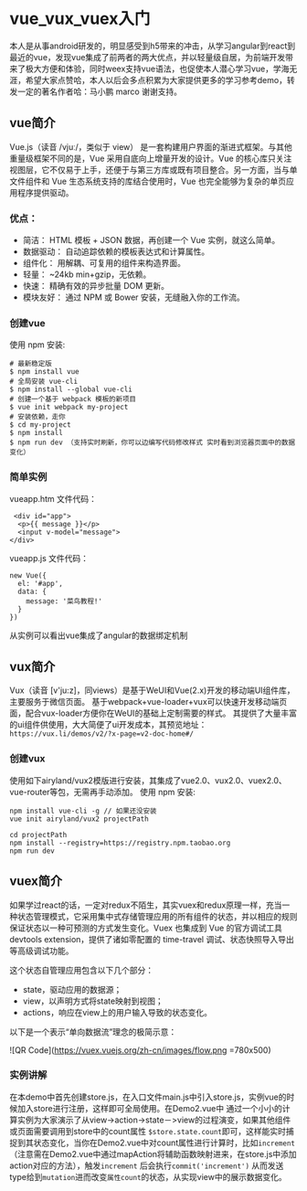 # vue_vux_vuex入门
本人是从事android研发的，明显感受到h5带来的冲击，从学习angular到react到最近的vue，发现vue集成了前两者的两大优点，并以轻量级自居，为前端开发带来了极大方便和体验，同时weex支持vue语法，也促使本人潜心学习vue，学海无涯，希望大家点赞哈，本人以后会多点积累为大家提供更多的学习参考demo，转发一定的著名作者哈：马小鹏 marco 谢谢支持。
## vue简介
Vue.js（读音 /vjuː/，类似于 view） 是一套构建用户界面的渐进式框架。与其他重量级框架不同的是，Vue 采用自底向上增量开发的设计。Vue 的核心库只关注视图层，它不仅易于上手，还便于与第三方库或既有项目整合。另一方面，当与单文件组件和 Vue 生态系统支持的库结合使用时，Vue 也完全能够为复杂的单页应用程序提供驱动。
### 优点：
* 简洁： HTML 模板 + JSON 数据，再创建一个 Vue 实例，就这么简单。
* 数据驱动： 自动追踪依赖的模板表达式和计算属性。
* 组件化： 用解耦、可复用的组件来构造界面。
* 轻量： ~24kb min+gzip，无依赖。
* 快速： 精确有效的异步批量 DOM 更新。
* 模块友好： 通过 NPM 或 Bower 安装，无缝融入你的工作流。

### 创建vue
使用 npm 安装:

```
# 最新稳定版
$ npm install vue
# 全局安装 vue-cli
$ npm install --global vue-cli
# 创建一个基于 webpack 模板的新项目
$ vue init webpack my-project
# 安装依赖，走你
$ cd my-project
$ npm install
$ npm run dev （支持实时刷新，你可以边编写代码修改样式 实时看到浏览器页面中的数据变化）
```
### 简单实例
vueapp.htm 文件代码：

```
 <div id="app">
  <p>{{ message }}</p>
  <input v-model="message">
</div>
```
vueapp.js 文件代码：

```
new Vue({
  el: '#app',
  data: {
    message: '菜鸟教程!'
  }
})
```
从实例可以看出vue集成了angular的数据绑定机制

## vux简介
Vux（读音 [v'ju:z]，同views）是基于WeUI和Vue(2.x)开发的移动端UI组件库，主要服务于微信页面。
基于webpack+vue-loader+vux可以快速开发移动端页面，配合vux-loader方便你在WeUI的基础上定制需要的样式。
其提供了大量丰富的ui组件供使用，大大简便了ui开发成本，其预览地址：`https://vux.li/demos/v2/?x-page=v2-doc-home#/`

### 创建vux
使用如下airyland/vux2模版进行安装，其集成了vue2.0、vux2.0、vuex2.0、vue-router等包，无需再手动添加。
使用 npm 安装:

```
npm install vue-cli -g // 如果还没安装
vue init airyland/vux2 projectPath

cd projectPath
npm install --registry=https://registry.npm.taobao.org
npm run dev
```
## vuex简介
如果学过react的话，一定对redux不陌生，其实vuex和redux原理一样，充当一种状态管理模式，它采用集中式存储管理应用的所有组件的状态，并以相应的规则保证状态以一种可预测的方式发生变化。Vuex 也集成到 Vue 的官方调试工具 devtools extension，提供了诸如零配置的 time-travel 调试、状态快照导入导出等高级调试功能。

这个状态自管理应用包含以下几个部分：

* state，驱动应用的数据源；
* view，以声明方式将state映射到视图；
* actions，响应在view上的用户输入导致的状态变化。

以下是一个表示“单向数据流”理念的极简示意：
 
![QR Code](https://vuex.vuejs.org/zh-cn/images/flow.png =780x500)

### 实例讲解
在本demo中首先创建store.js，在入口文件main.js中引入store.js，实例vue的时候加入store进行注册，这样即可全局使用。在Demo2.vue中 通过一个小小的计算实例为大家演示了从view->action->state－>view的过程演变，如果其他组件或页面需要调用到store中的count属性 `$store.state.count`即可，这样能实时捕捉到其状态变化，当你在Demo2.vue中对count属性进行计算时，比如`increment` （注意需在Demo2.vue中通过mapAction将辅助函数映射进来，在store.js中添加action对应的方法），触发`increment` 后会执行`commit('increment')` 从而发送type给到`mutation`进而改变`属性count`的状态，从实现view中的展示数据变化。


 
